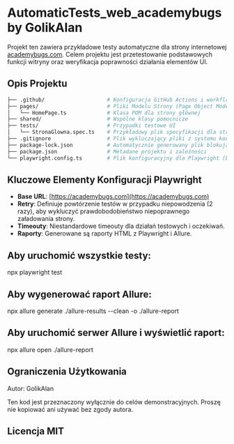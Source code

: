 # AutomaticTests_web_academybugs by GolikAlan

Projekt ten zawiera przykładowe testy automatyczne dla strony internetowej [academybugs.com](https://academybugs.com). Celem projektu jest przetestowanie podstawowych funkcji witryny oraz weryfikacja poprawności działania elementów UI.

## Opis Projektu

```bash
├── .github/                    # Konfiguracja GitHub Actions i workflow
├── pages/                      # Pliki Modelu Strony (Page Object Model) dla poszczególnych stron
│   └── HomePage.ts             # Klasa POM dla strony głównej
├── shared/                     # Wspólne klasy pomocnicze
├── tests/                      # Przypadki testowe UI
│   └── StronaGlowna.spec.ts    # Przykładowy plik specyfikacji dla strony głównej
├── .gitignore                  # Plik wykluczający pliki z systemu kontroli wersji
├── package-lock.json           # Automatycznie generowany plik blokujący dokładne wersje zależności
├── package.json                # Metadane projektu i zależności
└── playwright.config.ts        # Plik konfiguracyjny dla Playwright (baseURL, retry itp.)
```

## Kluczowe Elementy Konfiguracji Playwright

- **Base URL**: [https://academybugs.com](https://academybugs.com)
- **Retry**: Definiuje powtórzenie testów w przypadku niepowodzenia (2 razy), aby wykluczyć prawdobodobieństwo niepoprawnego załadowania strony.
- **Timeouty**: Niestandardowe timeouty dla działań testowych i oczekiwań.
- **Raporty**: Generowane są raporty HTML z Playwright i Allure.

## Aby uruchomić wszystkie testy:

npx playwright test

## Aby wygenerować raport Allure:

npx allure generate ./allure-results --clean -o ./allure-report

## Aby uruchomić serwer Allure i wyświetlić raport:

npx allure open ./allure-report

## Ograniczenia Użytkowania

Autor: GolikAlan

Ten kod jest przeznaczony wyłącznie do celów demonstracyjnych. Proszę nie kopiować ani używać bez zgody autora.

## Licencja MIT
